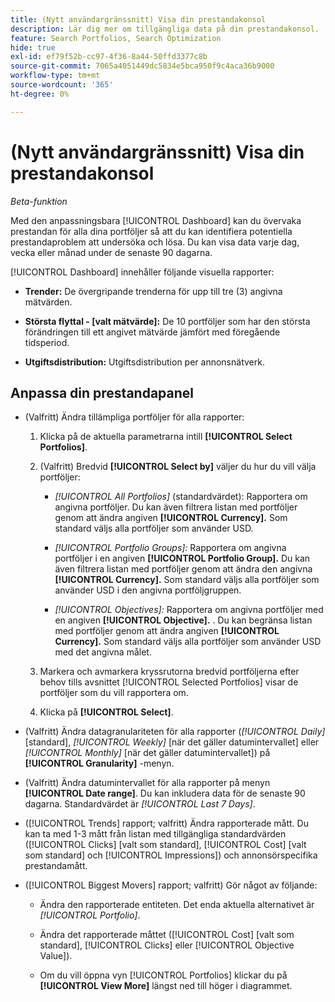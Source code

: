 ```yaml
---
title: (Nytt användargränssnitt) Visa din prestandakonsol
description: Lär dig mer om tillgängliga data på din prestandakonsol.
feature: Search Portfolios, Search Optimization
hide: true
exl-id: ef79f52b-cc97-4f36-8a44-50ffd3377c8b
source-git-commit: 7065a4051449dc5834e5bca950f9c4aca36b9000
workflow-type: tm+mt
source-wordcount: '365'
ht-degree: 0%

---
```


# (Nytt användargränssnitt) Visa din prestandakonsol

*Beta-funktion*

Med den anpassningsbara [!UICONTROL Dashboard] kan du övervaka prestandan för alla dina portföljer <!-- May later include other entity-level data --> så att du kan identifiera potentiella prestandaproblem att undersöka och lösa. Du kan visa data varje dag, vecka eller månad under de senaste 90 dagarna.

[!UICONTROL Dashboard] innehåller följande visuella rapporter:

* **Trender:** De övergripande trenderna för upp till tre (3) angivna mätvärden.

* **Största flyttal - \[valt mätvärde\]:** De 10 portföljer som har den största förändringen till ett angivet mätvärde jämfört med föregående tidsperiod.

* **Utgiftsdistribution:** Utgiftsdistribution per annonsnätverk.

## Anpassa din prestandapanel

* (Valfritt) Ändra tillämpliga portföljer för alla rapporter:

   1. Klicka på de aktuella parametrarna intill **[!UICONTROL Select Portfolios]**.

   1. (Valfritt) Bredvid **[!UICONTROL Select by]** väljer du hur du vill välja portföljer:

      * *[!UICONTROL All Portfolios]* (standardvärdet): Rapportera om angivna portföljer. Du kan även filtrera listan med portföljer genom att ändra angiven **[!UICONTROL Currency].** Som standard väljs alla portföljer som använder USD.

      * *[!UICONTROL Portfolio Groups]:* Rapportera om angivna portföljer i en angiven **[!UICONTROL Portfolio Group].** Du kan även filtrera listan med portföljer genom att ändra den angivna **[!UICONTROL Currency].** Som standard väljs alla portföljer som använder USD i den angivna portföljgruppen.

      * *[!UICONTROL Objectives]:* Rapportera om angivna portföljer med en angiven **[!UICONTROL Objective].** . Du kan begränsa listan med portföljer genom att ändra angiven **[!UICONTROL Currency].** Som standard väljs alla portföljer som använder USD med det angivna målet.

   1. Markera och avmarkera kryssrutorna bredvid portföljerna efter behov tills avsnittet [!UICONTROL Selected Portfolios] visar de portföljer som du vill rapportera om.

   1. Klicka på **[!UICONTROL Select]**.

* (Valfritt) Ändra datagranulariteten för alla rapporter (*[!UICONTROL Daily]* \[standard\], *[!UICONTROL Weekly]* \[när det gäller datumintervallet\] eller *[!UICONTROL Monthly]* \[när det gäller datumintervallet\]) på **[!UICONTROL Granularity]** -menyn.

* (Valfritt) Ändra datumintervallet för alla rapporter på menyn **[!UICONTROL Date range]**. Du kan inkludera data för de senaste 90 dagarna. Standardvärdet är *[!UICONTROL Last 7 Days]*.

* ([!UICONTROL Trends] rapport; valfritt) Ändra rapporterade mått. Du kan ta med 1-3 mått från listan med tillgängliga standardvärden ([!UICONTROL Clicks] \[valt som standard\], [!UICONTROL Cost] \[valt som standard\] och [!UICONTROL Impressions]) och annonsörspecifika prestandamått.

* ([!UICONTROL Biggest Movers] rapport; valfritt) Gör något av följande:

   * Ändra den rapporterade entiteten. Det enda aktuella alternativet är *[!UICONTROL Portfolio]*.

   * Ändra det rapporterade måttet ([!UICONTROL Cost] \[valt som standard\], [!UICONTROL Clicks] eller [!UICONTROL Objective Value]).

   * Om du vill öppna vyn [!UICONTROL Portfolios] klickar du på **[!UICONTROL View More]** längst ned till höger i diagrammet. <!-- This currently lists all portfolios, not a filtered view of the portfolios in the report -->
